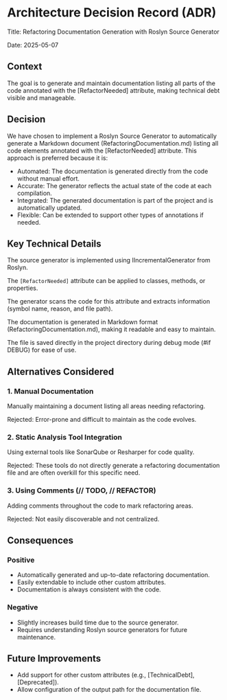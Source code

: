 # Architecture Decision Record (ADR)

Title: Refactoring Documentation Generation with Roslyn Source Generator

Date: 2025-05-07

## Context

The goal is to generate and maintain documentation listing all parts of the code annotated with the [RefactorNeeded] attribute, making technical debt visible and manageable.

## Decision

We have chosen to implement a Roslyn Source Generator to automatically generate a Markdown document (RefactoringDocumentation.md) listing all code elements annotated with the [RefactorNeeded] attribute. This approach is preferred because it is:

- Automated: The documentation is generated directly from the code without manual effort.
- Accurate: The generator reflects the actual state of the code at each compilation.
- Integrated: The generated documentation is part of the project and is automatically updated.
- Flexible: Can be extended to support other types of annotations if needed.

## Key Technical Details

The source generator is implemented using IIncrementalGenerator from Roslyn.

The `[RefactorNeeded]` attribute can be applied to classes, methods, or properties.

The generator scans the code for this attribute and extracts information (symbol name, reason, and file path).

The documentation is generated in Markdown format (RefactoringDocumentation.md), making it readable and easy to maintain.

The file is saved directly in the project directory during debug mode (#if DEBUG) for ease of use.

## Alternatives Considered

### 1. Manual Documentation

Manually maintaining a document listing all areas needing refactoring.

Rejected: Error-prone and difficult to maintain as the code evolves.

### 2. Static Analysis Tool Integration

Using external tools like SonarQube or Resharper for code quality.

Rejected: These tools do not directly generate a refactoring documentation file and are often overkill for this specific need.

### 3. Using Comments (// TODO, // REFACTOR)

Adding comments throughout the code to mark refactoring areas.

Rejected: Not easily discoverable and not centralized.

## Consequences

### Positive

- Automatically generated and up-to-date refactoring documentation.
- Easily extendable to include other custom attributes.
- Documentation is always consistent with the code.

### Negative

- Slightly increases build time due to the source generator.
- Requires understanding Roslyn source generators for future maintenance.

## Future Improvements

- Add support for other custom attributes (e.g., [TechnicalDebt], [Deprecated]).
- Allow configuration of the output path for the documentation file.
